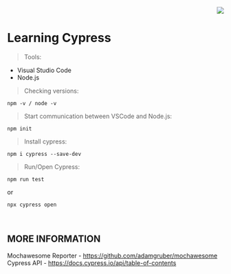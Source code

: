 <p align="right">
  <img src="https://img.shields.io/github/watchers/Tekarj/learning_cypress?style=social"/>
</p>

<head>
  <h1>Learning Cypress</h1>
</head>

<body>

> Tools: 
- Visual Studio Code 
- Node.js
> Checking versions: 
```
npm -v / node -v
```
> Start communication between VSCode and Node.js: 
```
npm init
```
> Install cypress:
```
npm i cypress --save-dev
```
> Run/Open Cypress:
```
npm run test
```
or
```
npx cypress open
```


</br>

<h2><strong>MORE INFORMATION</strong></h2>
  
Mochawesome Reporter - https://github.com/adamgruber/mochawesome</br>
Cypress API - https://docs.cypress.io/api/table-of-contents
</body>
